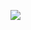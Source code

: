 ![](https://github-readme-stats.vercel.app/api/top-langs/?username=Cripple-T&theme=dark&hide_border=false&include_all_commits=false&count_private=false&layout=compact)<br/>
